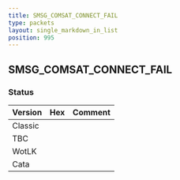 ```yaml
---
title: SMSG_COMSAT_CONNECT_FAIL
type: packets
layout: single_markdown_in_list
position: 995
---
```


## SMSG_COMSAT_CONNECT_FAIL

### Status

Version | Hex | Comment
---------- | ---------- | ---------- 
Classic |  |  
TBC |  |  
WotLK |  |  
Cata |  |  
